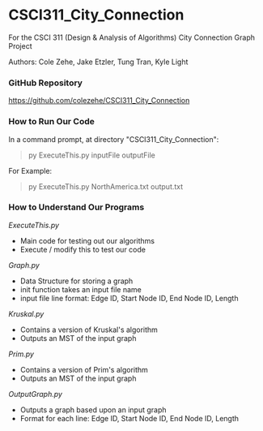 # CSCI311_City_Connection
For the CSCI 311 (Design &amp; Analysis of Algorithms) City Connection Graph Project

Authors: Cole Zehe, Jake Etzler, Tung Tran, Kyle Light

### GitHub Repository
https://github.com/colezehe/CSCI311_City_Connection

### How to Run Our Code
In a command prompt, at directory "CSCI311_City_Connection":
> py ExecuteThis.py inputFile outputFile

For Example:
> py ExecuteThis.py NorthAmerica.txt output.txt

### How to Understand Our Programs

_ExecuteThis.py_
  - Main code for testing out our algorithms
  - Execute / modify this to test our code

_Graph.py_
  - Data Structure for storing a graph
  - init function takes an input file name
  - input file line format: Edge ID, Start Node ID, End Node ID, Length

_Kruskal.py_
  - Contains a version of Kruskal's algorithm
  - Outputs an MST of the input graph

_Prim.py_
  - Contains a version of Prim's algorithm
  - Outputs an MST of the input graph

_OutputGraph.py_
  - Outputs a graph based upon an input graph
  - Format for each line: Edge ID, Start Node ID, End Node ID, Length
